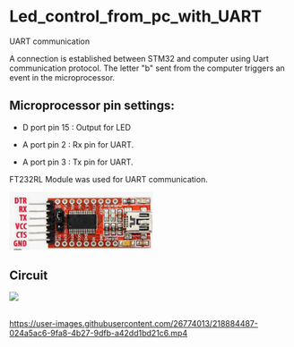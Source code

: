 # Led_control_from_pc_with_UART
UART communication


A connection is established between STM32 and computer using Uart communication protocol. The letter "b" sent from the computer triggers an event in the microprocessor.



## Microprocessor pin settings:

- D port pin 15 : Output for LED 

- A port pin 2  : Rx pin for UART.  

- A port pin 3  : Tx pin for UART.  

FT232RL Module was used for UART communication.


<img src="https://github.com/CakirBrs/Led_control_from_pc_with_UART/blob/main/Assets/uart.png" width="256" title="FT232RL Module pinout diagram">


## Circuit

<img src="https://user-images.githubusercontent.com/26774013/218886153-378eee78-3211-4249-bb6d-bd6eff52d659.png" width="512"/>


## 

https://user-images.githubusercontent.com/26774013/218884487-024a5ac6-9fa8-4b27-9dfb-a42dd1bd21c6.mp4

